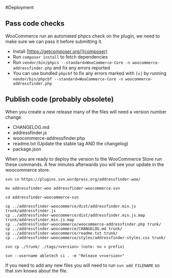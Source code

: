 #Deployment

## Pass code checks
WooCommerce run an automated phpcs check on the plugin, we need to make sure we can pass it before submitting it.
- Install [https://getcomposer.org/](composer)
- Run `composer install` to fetch dependencies
- Run `vendor/bin/phpcs --standard=WooCommerce-Core -n woocommerce-addressfinder.php` and fix any errors reported
- You can use bundled `phpcbf` to fix any errors marked with `[x]` by running `vendor/bin/phpcbf --standard=WooCommerce-Core -n woocommerce-addressfinder.php`

## Publish code (probably obsolete)
When you create a new release many of the files will need a version number change.
- CHANGELOG.md
- addressfinder.js
- woocommerce-addressfinder.php
- readme.txt (Update the stable tag AND the changelog)
- package.json


When you are ready to deploy the version to the WooCommerce Store run these commands.
A few minutes afterwards you will see your update in the woocommerce store.


```
svn co https://plugins.svn.wordpress.org/addressfinder-woo/

mv addressfinder-woo addressfinder-woocommerce-svn

cd addressfinder-woocommerce-svn

cp ../addressfinder-woocommerce/dist/addressfinder.min.js trunk/addressfinder.js
cp ../addressfinder-woocommerce/dist/addressfinder.min.js.map trunk/addressfinder.min.js.map
cp ../addressfinder-woocommerce/woocommerce-addressfinder.php trunk/
cp ../addressfinder-woocommerce/CHANGELOG.md trunk/
cp ../addressfinder-woocommerce/readme.txt trunk/
cp ../addressfinder-woocommerce/styles/addressfinder-styles.css trunk/

svn cp ./trunk/ ./tags/<version> (note: no v prefix)

svn --username abletech ci . -m "Release v<version>"
```

If you need to add any new files you will need to run `svn add FILENAME` so that svn knows about the file.
